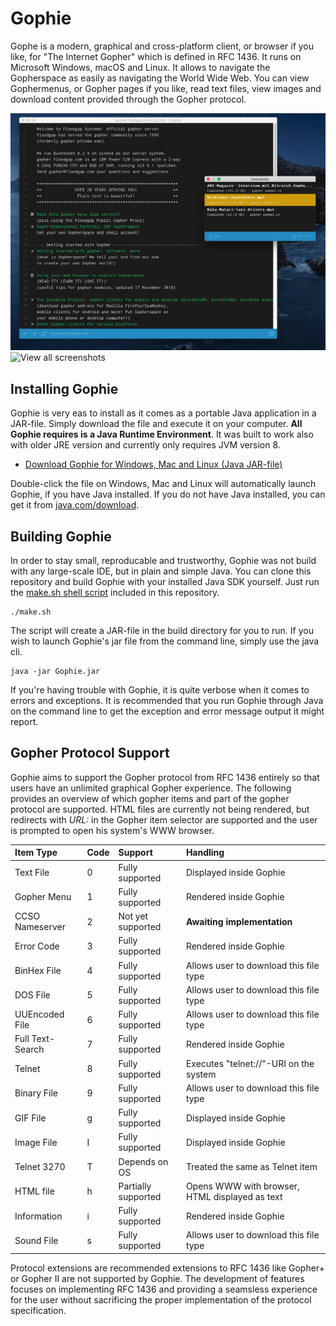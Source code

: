 # Gophie

Gophe is a modern, graphical and cross-platform client, or browser if you like, for "The Internet Gopher" which is defined in RFC 1436. It runs on Microsoft Windows, macOS and Linux. It allows to navigate the Gopherspace as easily as navigating the World Wide Web. You can view Gophermenus, or Gopher pages if you like, read text files, view images and download content provided through the Gopher protocol.

![Gophie on macOS](/screenshot/macos.png)
![View all screenshots](/screenshot/)

## Installing Gophie

Gophie is very eas to install as it comes as a portable Java application in a JAR-file. Simply download the file and execute it on your computer. **All Gophie requires is a Java Runtime Environment**. It was built to work also with older JRE version and currently only requires JVM version 8.

- [Download Gophie for Windows, Mac and Linux (Java JAR-file)](https://github.com/jankammerath/gophie/raw/master/build/Gophie.jar)

Double-click the file on Windows, Mac and Linux will automatically launch Gophie, if you have Java installed. If you do not have Java installed, you can get it from [java.com/download](java.com/download).

## Building Gophie

In order to stay small, reproducable and trustworthy, Gophie was not build with any large-scale IDE, but in plain and simple Java. You can clone this repository and build Gophie with your installed Java SDK yourself. Just run the [make.sh shell script](make.sh) included in this repository.

```
./make.sh
```

The script will create a JAR-file in the build directory for you to run. If you wish to launch Gophie's jar file from the command line, simply use the java cli.

```
java -jar Gophie.jar
```

If you're having trouble with Gophie, it is quite verbose when it comes to errors and exceptions. It is recommended that you run Gophie through Java on the command line to get the exception and error message output it might report.

## Gopher Protocol Support

Gophie aims to support the Gopher protocol from RFC 1436 entirely so that users have an unlimited graphical Gopher experience. The following provides an overview of which gopher items and part of the gopher protocol are supported. HTML files are currently not being rendered, but redirects with *URL:* in the Gopher item selector are supported and the user is prompted to open his system's WWW browser.

| Item Type          | Code | Support             |Handling                                               |
| :------------------|:-----|:--------------------|:------------------------------------------------------|
| Text File          | 0    | Fully supported     | Displayed inside Gophie                               |
| Gopher Menu        | 1    | Fully supported     | Rendered inside Gophie                                |
| CCSO Nameserver    | 2    | Not yet supported   | **Awaiting implementation**                           |
| Error Code         | 3    | Fully supported     | Rendered inside Gophie                                |
| BinHex File        | 4    | Fully supported     | Allows user to download this file type                |
| DOS File           | 5    | Fully supported     | Allows user to download this file type                |
| UUEncoded File     | 6    | Fully supported     | Allows user to download this file type                |
| Full Text-Search   | 7    | Fully supported     | Rendered inside Gophie                                |
| Telnet             | 8    | Fully supported     | Executes "telnet://"-URI on the system                |
| Binary File        | 9    | Fully supported     | Allows user to download this file type                |
| GIF File           | g    | Fully supported     | Displayed inside Gophie                               |
| Image File         | I    | Fully supported     | Displayed inside Gophie                               |
| Telnet 3270        | T    | Depends on OS       | Treated the same as Telnet item                       |
| HTML file          | h    | Partially supported | Opens WWW with browser, HTML displayed as text        |
| Information        | i    | Fully supported     | Rendered inside Gophie                                |
| Sound File         | s    | Fully supported     | Allows user to download this file type                |

Protocol extensions are recommended extensions to RFC 1436 like Gopher+ or Gopher II are not supported by Gophie. The development of features focuses on implementing RFC 1436 and providing a seamsless experience for the user without sacrificing the proper implementation of the protocol specification.
